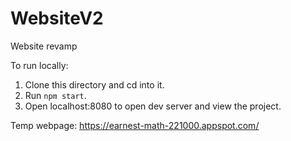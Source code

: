 # WebsiteV2
Website revamp

To run locally:

1. Clone this directory and cd into it.
2. Run ```npm start```.
3. Open localhost:8080 to open dev server and view the project.

Temp webpage: https://earnest-math-221000.appspot.com/
